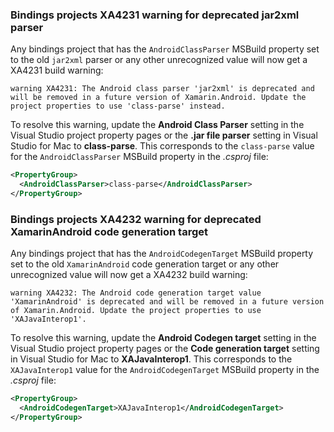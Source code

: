 ### Bindings projects XA4231 warning for deprecated jar2xml parser

Any bindings project that has the `AndroidClassParser` MSBuild property set to
the old `jar2xml` parser or any other unrecognized value will now get a XA4231
build warning:

```
warning XA4231: The Android class parser 'jar2xml' is deprecated and will be removed in a future version of Xamarin.Android. Update the project properties to use 'class-parse' instead.
```

To resolve this warning, update the **Android Class Parser** setting in the Visual
Studio project property pages or the **.jar file parser** setting in Visual
Studio for Mac to **class-parse**.  This corresponds to the `class-parse` value
for the `AndroidClassParser` MSBuild property in the _.csproj_ file:

```xml
<PropertyGroup>
  <AndroidClassParser>class-parse</AndroidClassParser>
</PropertyGroup>
```

### Bindings projects XA4232 warning for deprecated XamarinAndroid code generation target

Any bindings project that has the `AndroidCodegenTarget` MSBuild property set to
the old `XamarinAndroid` code generation target or any other unrecognized value
will now get a XA4232 build warning:

```
warning XA4232: The Android code generation target value 'XamarinAndroid' is deprecated and will be removed in a future version of Xamarin.Android. Update the project properties to use 'XAJavaInterop1'.
```

To resolve this warning, update the **Android Codegen target** setting in the
Visual Studio project property pages or the **Code generation target** setting
in Visual Studio for Mac to **XAJavaInterop1**.  This corresponds to the
`XAJavaInterop1` value for the `AndroidCodegenTarget` MSBuild property in the
_.csproj_ file:

```xml
<PropertyGroup>
  <AndroidCodegenTarget>XAJavaInterop1</AndroidCodegenTarget>
</PropertyGroup>
```
